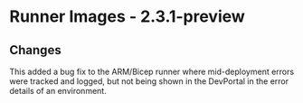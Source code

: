 # Runner Images - 2.3.1-preview

## Changes
This added a bug fix to the ARM/Bicep runner where mid-deployment errors were tracked and logged, but not being shown in the DevPortal in the error details of an environment. 